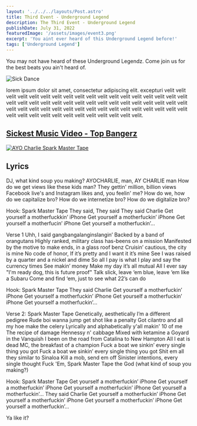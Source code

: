 ```yaml
---
layout: '../../../layouts/Post.astro'
title: Third Event - Underground Legend
description: The Third Event - Underground Legend 
publishDate: July 31, 2022
featuredImage: '/assets/images/event3.png'
excerpt: 'You aint ever heard of this Underground Legend before!'
tags: ['Underground Legend']
---
```


You may not have heard of these Underground Legendz. Come join us for the best beats you ain't heard of. 

![Sick Dance](/assets/images/coolvid.gif)

lorem ipsum dolor sit amet, consectetur adipiscing elit. excepturi  velit velit velit velit velit velit velit velit velit velit velit velit velit velit velit velit velit velit velit velit velit velit velit velit velit velit velit velit velit velit velit velit velit velit velit velit velit velit velit velit velit           velit velit velit velit velit velit velit velit velit velit velit velit velit velit velit velit velit velit velit velit velit.

## [Sickest Music Video - Top Bangerz](https://www.youtube.com/watch?v=w9wCfc0cnKA)

[![AYO Charlie Spark Master Tape](https://img.youtube.com/vi/pkLz5hWAVm0/0.jpg)](https://www.youtube.com/watch?v=pkLz5hWAVm0)

## Lyrics

DJ, what kind soup you making?
AYOCHARLIE, man, AY CHARLIE man
How do we get views like these kids man?
They gettin' million, billion views
Facebook live's and Instagram likes and, you feelin' me?
How do we, how do we capitalize bro?
How do we internetize bro?
How do we digitalize bro?

Hook: Spark Master Tape
They said, They said They said Charlie
Get yourself a motherfuckkin’ iPhone
Get yourself a motherfuckin’ iPhone
Get yourself a motherfucin’ iPhone
Get yourself a motherfuckin’…

Verse 1
Uhh, I said gangbangalanginslangin’
Backed by a band of orangutans
Highly ranked, military class has-beens on a mission
Manifested by the motive to make ends, in a glass roof benz
Cruisin’ cautious, the city is mine
No code of honor, If it’s pretty and I want it it’s mine
See I was raised by a quarter and a nickel and dime
So all I pay is what I play and say the currency times
See makin’ money
Make my day it’s all mutual
All I ever say "I'm ready dog, this is future proof"
Talk slick, leave ‘em blue, leave ‘em like a Subaru
Come and find ‘em, just to see what 22’s can do

Hook: Spark Master Tape
They said Charlie
Get yourself a motherfuckin’ iPhone
Get yourself a motherfuckin’ iPhone
Get yourself a motherfuckin’ iPhone
Get yourself a motherfuckin’…

Verse 2: Spark Master Tape
Genetically, aesthetically
I’m a different pedigree
Rude boi wanna jump get shot like a penalty
Got cilantro and all my hoe make the celery
Lyrically and alphabetically y'all makin' 10 of me
The recipe of damage
Hennessy n' cabbage
Mixed with ketamine a Goyard in the Vanquish
I been on the road from Catalina to New Hampton
All I eat is dead MC, the breakfast of a champion
Fuck a boat we sinkin’ every single thing you got
Fuck a boat we sinkin’ every single thing you got
Shit em all they similar to Sinaloa
Kill a mob, send em off
Sinister intentions, every single thought
Fuck 'Em, Spark Master Tape the God (what kind of soup you making?)

Hook: Spark Master Tape
Get yourself a motherfuckin’ iPhone
Get yourself a motherfuckin’ iPhone
Get yourself a motherfuckin’ iPhone
Get yourself a motherfuckin’…
They said Charlie
Get yourself a motherfuckin’ iPhone
Get yourself a motherfuckin’ iPhone
Get yourself a motherfuckin’ iPhone
Get yourself a motherfuckin’…

Ya like it?